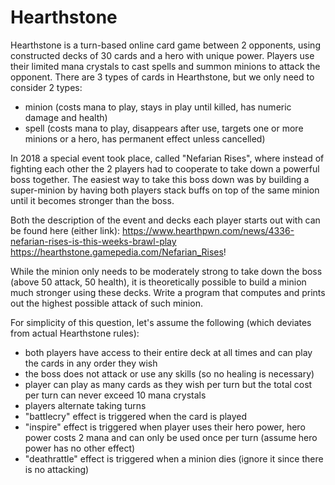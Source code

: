 Hearthstone
===========
Hearthstone is a turn-based online card game between 2 opponents, using constructed decks of 30 cards and a hero with unique power. Players use their limited mana crystals to cast spells and summon minions to attack the opponent. There are 3 types of cards in Hearthstone, but we only need to consider 2 types:

- minion (costs mana to play, stays in play until killed, has numeric damage and health)
- spell (costs mana to play, disappears after use, targets one or more minions or a hero, has permanent effect unless cancelled)

In 2018 a special event took place, called "Nefarian Rises", where instead of fighting each other the 2 players had to cooperate to take down a powerful boss together. The easiest way to take this boss down was by building a super-minion by having both players stack buffs on top of the same minion until it becomes stronger than the boss.

Both the description of the event and decks each player starts out with can be found here (either link):
https://www.hearthpwn.com/news/4336-nefarian-rises-is-this-weeks-brawl-play
https://hearthstone.gamepedia.com/Nefarian_Rises!

While the minion only needs to be moderately strong to take down the boss (above 50 attack, 50 health), it is theoretically possible to build a minion much stronger using these decks. Write a program that computes and prints out the highest possible attack of such minion.

For simplicity of this question, let's assume the following (which deviates from actual Hearthstone rules):

- both players have access to their entire deck at all times and can play the cards in any order they wish
- the boss does not attack or use any skills (so no healing is necessary)
- player can play as many cards as they wish per turn but the total cost per turn can never exceed 10 mana crystals
- players alternate taking turns
- "battlecry" effect is triggered when the card is played
- "inspire" effect is triggered when player uses their hero power, hero power costs 2 mana and can only be used once per turn (assume hero power has no other effect)
- "deathrattle" effect is triggered when a minion dies (ignore it since there is no attacking)
